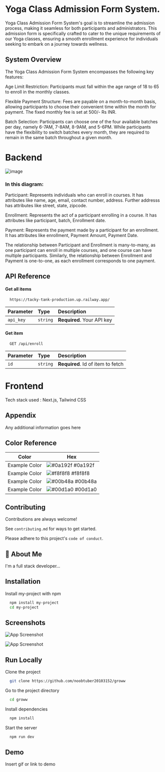 
# Yoga Class Admission Form System.



Yoga Class Admission Form System's goal is to streamline the admission process, making it seamless for both participants and administrators. This admission form is specifically crafted to cater to the unique requirements of our Yoga classes, ensuring a smooth enrollment experience for individuals seeking to embark on a journey towards wellness.

## System Overview
The Yoga Class Admission Form System encompasses the following key features:

Age Limit Restriction: Participants must fall within the age range of 18 to 65 to enroll in the monthly classes.

Flexible Payment Structure: Fees are payable on a month-to-month basis, allowing participants to choose their convenient time within the month for payment. The fixed monthly fee is set at 500/- Rs INR.

Batch Selection: Participants can choose one of the four available batches per day, namely 6-7AM, 7-8AM, 8-9AM, and 5-6PM. While participants have the flexibility to switch batches every month, they are required to remain in the same batch throughout a given month.

# Backend
![image](https://github.com/Binita-tech/Binita-tech/assets/78761614/252dd33a-8c39-4adf-b0e9-52ca9b8d21a5)

### In this diagram:

Participant: Represents individuals who can enroll in courses. It has attributes like name, age, email, contact number, address. Further addresss has attributes like street, state, zipcode.

Enrollment: Represents the act of a participant enrolling in a course. It has attributes like participant, batch, Enrollment date.

Payment: Represents the payment made by a participant for an enrollment. It has attributes like enrollment, Payment Amount, Payment Date.

The relationship between Participant and Enrollment is many-to-many, as one participant can enroll in multiple courses, and one course can have multiple participants. Similarly, the relationship between Enrollment and Payment is one-to-one, as each enrollment corresponds to one payment.





## API Reference

#### Get all items

```http
  https://tacky-tank-production.up.railway.app/
```

| Parameter | Type     | Description                |
| :-------- | :------- | :------------------------- |
| `api_key` | `string` | **Required**. Your API key |

#### Get item

```http
  GET /api/enroll
```

| Parameter | Type     | Description                       |
| :-------- | :------- | :-------------------------------- |
| `id`      | `string` | **Required**. Id of item to fetch |



# Frontend
Tech stack used : Next.js, Tailwind CSS

## Appendix

Any additional information goes here

## Color Reference

| Color             | Hex                                                                |
| ----------------- | ------------------------------------------------------------------ |
| Example Color | ![#0a192f](https://via.placeholder.com/10/0a192f?text=+) #0a192f |
| Example Color | ![#f8f8f8](https://via.placeholder.com/10/f8f8f8?text=+) #f8f8f8 |
| Example Color | ![#00b48a](https://via.placeholder.com/10/00b48a?text=+) #00b48a |
| Example Color | ![#00d1a0](https://via.placeholder.com/10/00b48a?text=+) #00d1a0 |


## Contributing

Contributions are always welcome!

See `contributing.md` for ways to get started.

Please adhere to this project's `code of conduct`.


## 🚀 About Me
I'm a full stack developer...


## Installation

Install my-project with npm

```bash
  npm install my-project
  cd my-project
```
    
## Screenshots

![App Screenshot](https://github.com/Binita-tech/Binita-tech/assets/78761614/84aaecf8-a16c-48e2-9aca-5af3634ebb2c)

![App Screenshot](https://github.com/Binita-tech/Binita-tech/assets/78761614/e59e095f-2e02-4705-9378-7d9f89b7b632)



## Run Locally

Clone the project

```bash
  git clone https://github.com/noobtuber20103152/groww
```

Go to the project directory

```bash
  cd groww
```

Install dependencies

```bash
  npm install
```

Start the server

```bash
  npm run dev
```


## Demo

Insert gif or link to demo

